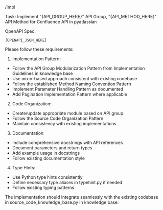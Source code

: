 /impl

Task: Implement "{API_GROUP_HERE}" API Group, "{API_METHOD_HERE}" API Method for Confluence API in pyatlassian

OpenAPI Spec:
```
{OPENAPI_JSON_HERE}
```

Please follow these requirements:

1. Implementation Pattern:
- Follow the API Group Modularization Pattern from Implementation Guidelines in knowledge base
- Use mixin-based approach consistent with existing codebase
- Follow the established Method Naming Convention Pattern
- Implement Parameter Handling Pattern as documented
- Add Pagination Implementation Pattern where applicable

2. Code Organization:
- Create/update appropriate module based on API group
- Follow the Source Code Organization Pattern
- Maintain consistency with existing implementations

3. Documentation:
- Include comprehensive docstrings with API references
- Document parameters and return types
- Add example usage in docstrings
- Follow existing documentation style

4. Type Hints:
- Use Python type hints consistently
- Define necessary type aliases in typehint.py if needed
- Follow existing typing patterns

The implementation should integrate seamlessly with the existing codebase in source_code_knowledge_base.py in knowledge base.
